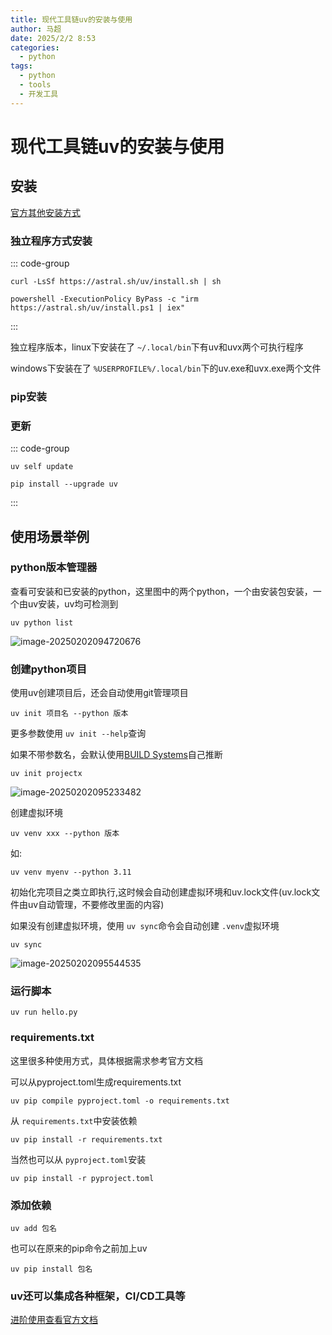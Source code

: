 ```yaml
---
title: 现代工具链uv的安装与使用
author: 马超
date: 2025/2/2 8:53
categories:
  - python
tags:
  - python
  - tools
  - 开发工具
---
```

# 现代工具链uv的安装与使用

## 安装

[官方其他安装方式](https://docs.astral.sh/uv/getting-started/installation/)

### 独立程序方式安装

::: code-group

```mac/linux
curl -LsSf https://astral.sh/uv/install.sh | sh
```

```windows
powershell -ExecutionPolicy ByPass -c "irm https://astral.sh/uv/install.ps1 | iex"
```

:::

独立程序版本，linux下安装在了 `~/.local/bin`下有uv和uvx两个可执行程序

windows下安装在了 `%USERPROFILE%/.local/bin`下的uv.exe和uvx.exe两个文件

### pip安装

### 更新

::: code-group

```独立程序方式
uv self update
```

```pip
pip install --upgrade uv
```

:::

## 使用场景举例

### python版本管理器

查看可安装和已安装的python，这里图中的两个python，一个由安装包安装，一个由uv安装，uv均可检测到

```shell
uv python list
```

![image-20250202094720676](https://pic.ixtd.com/images/2025/02/02/image-20250202094720676.png)

### 创建python项目

使用uv创建项目后，还会自动使用git管理项目

`uv init 项目名 --python 版本`

更多参数使用 `uv init --help`查询

如果不带参数名，会默认使用[BUILD Systems](https://docs.astral.sh/uv/concepts/projects/config/#build-systems)自己推断

```shell
uv init projectx
```

![image-20250202095233482](https://pic.ixtd.com/images/2025/02/02/image-20250202095233482.png)

创建虚拟环境

`uv venv xxx --python 版本`

如:

```shell
uv venv myenv --python 3.11
```

初始化完项目之类立即执行,这时候会自动创建虚拟环境和uv.lock文件(uv.lock文件由uv自动管理，不要修改里面的内容)

如果没有创建虚拟环境，使用 `uv sync`命令会自动创建 `.venv`虚拟环境

```shell
uv sync
```

![image-20250202095544535](https://pic.ixtd.com/images/2025/02/02/image-20250202095544535.png)

### 运行脚本

```shell
uv run hello.py
```

### requirements.txt

这里很多种使用方式，具体根据需求参考官方文档

可以从pyproject.toml生成requirements.txt

```shell
uv pip compile pyproject.toml -o requirements.txt
```

从 `requirements.txt`中安装依赖

```shell
uv pip install -r requirements.txt
```

当然也可以从 `pyproject.toml`安装

```shell
uv pip install -r pyproject.toml
```

### 添加依赖

```shell
uv add 包名
```

也可以在原来的pip命令之前加上uv

```shell
uv pip install 包名
```

### uv还可以集成各种框架，CI/CD工具等

[进阶使用查看官方文档](https://docs.astral.sh/uv/guides/integration/fastapi/#migrating-an-existing-fastapi-project)
